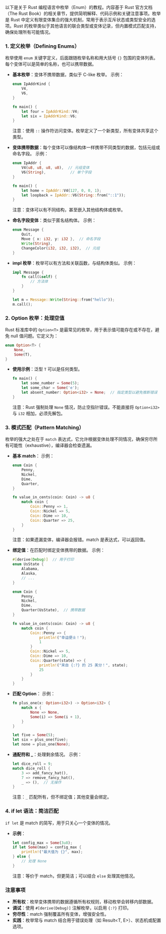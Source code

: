 以下是关于 Rust 编程语言中枚举（Enum）的教程。内容基于 Rust 官方文档（The Rust Book）的相关章节，提供简明解释、代码示例和关键注意事项。枚举是 Rust 中定义有限变体集合的强大机制，常用于表示互斥状态或类型安全的选项。Rust 的枚举类似于其他语言的联合类型或变体记录，但内置模式匹配支持，确保处理所有可能情况。

### 1. 定义枚举（Defining Enums）
枚举使用 `enum` 关键字定义，后面跟随枚举名称和用大括号 `{}` 包围的变体列表。每个变体可以是简单的名称，也可以携带数据。

- **基本枚举**：变体不携带数据，类似于 C-like 枚举。
  示例：
  ```rust
  enum IpAddrKind {
      V4,
      V6,
  }

  fn main() {
      let four = IpAddrKind::V4;
      let six = IpAddrKind::V6;
  }
  ```
  注意：使用 `::` 操作符访问变体。枚举定义了一个新类型，所有变体共享这个类型。

- **变体携带数据**：每个变体可以像结构体一样携带不同类型的数据，包括元组或命名字段。
  示例：
  ```rust
  enum IpAddr {
      V4(u8, u8, u8, u8),  // 元组变体
      V6(String),           // 单个字段
  }

  fn main() {
      let home = IpAddr::V4(127, 0, 0, 1);
      let loopback = IpAddr::V6(String::from("::1"));
  }
  ```
  注意：变体可以有不同结构，甚至嵌入其他结构体或枚举。

- **命名字段变体**：类似于匿名结构体。
  示例：
  ```rust
  enum Message {
      Quit,
      Move { x: i32, y: i32 },  // 命名字段
      Write(String),
      ChangeColor(i32, i32, i32),  // 元组
  }
  ```

- **impl 枚举**：枚举可以有方法和关联函数，与结构体类似。
  示例：
  ```rust
  impl Message {
      fn call(&self) {
          // 方法体
      }
  }

  let m = Message::Write(String::from("hello"));
  m.call();
  ```

### 2. Option 枚举：处理空值
Rust 标准库中的 `Option<T>` 是最常见的枚举，用于表示值可能存在或不存在，避免 null 值问题。它定义为：
```rust
enum Option<T> {
    None,
    Some(T),
}
```
- **使用示例**：泛型 `T` 可以是任何类型。
  ```rust
  fn main() {
      let some_number = Some(5);
      let some_char = Some('e');
      let absent_number: Option<i32> = None;  // 指定类型以避免推断错误
  }
  ```
  注意：Rust 强制处理 `None` 情况，防止空指针错误。不能直接将 `Option<i32>` 与 `i32` 相加，必须先解包。

### 3. 模式匹配（Pattern Matching）
枚举的强大之处在于 `match` 表达式，它允许根据变体处理不同情况，确保穷尽所有可能性（exhaustive），编译器会检查遗漏。

- **基本 match**：
  示例：
  ```rust
  enum Coin {
      Penny,
      Nickel,
      Dime,
      Quarter,
  }

  fn value_in_cents(coin: Coin) -> u8 {
      match coin {
          Coin::Penny => 1,
          Coin::Nickel => 5,
          Coin::Dime => 10,
          Coin::Quarter => 25,
      }
  }
  ```
  注意：如果遗漏变体，编译器会报错。match 是表达式，可以返回值。

- **绑定值**：在匹配时绑定变体携带的数据。
  示例：
  ```rust
  #[derive(Debug)]  // 用于打印
  enum UsState {
      Alabama,
      Alaska,
      // ...
  }

  enum Coin {
      Penny,
      Nickel,
      Dime,
      Quarter(UsState),  // 携带数据
  }

  fn value_in_cents(coin: Coin) -> u8 {
      match coin {
          Coin::Penny => {
              println!("幸运便士！");
              1
          }
          Coin::Nickel => 5,
          Coin::Dime => 10,
          Coin::Quarter(state) => {
              println!("来自 {:?} 的 25 美分！", state);
              25
          }
      }
  }
  ```

- **匹配 Option<T>**：
  示例：
  ```rust
  fn plus_one(x: Option<i32>) -> Option<i32> {
      match x {
          None => None,
          Some(i) => Some(i + 1),
      }
  }

  let five = Some(5);
  let six = plus_one(five);
  let none = plus_one(None);
  ```

- **通配符和 _**：处理剩余情况。
  示例：
  ```rust
  let dice_roll = 9;
  match dice_roll {
      3 => add_fancy_hat(),
      7 => remove_fancy_hat(),
      _ => (),  // 无操作
  }
  ```
  注意：`_` 匹配所有，但不绑定值；其他变量会绑定。

### 4. if let 语法：简洁匹配
`if let` 是 match 的简写，用于只关心一个变体的情况。

- **示例**：
  ```rust
  let config_max = Some(3u8);
  if let Some(max) = config_max {
      println!("最大值为 {}", max);
  } else {
      // 处理 None
  }
  ```
  注意：等价于 match，但更简洁；可以结合 `else` 处理其他情况。

### 注意事项
- **所有权**：枚举变体携带的数据遵循所有权规则，移动枚举会转移内部数据。
- **调试**：使用 `#[derive(Debug)]` 注解枚举，以启用 `{:?}` 打印。
- **穷尽性**：match 强制覆盖所有变体，增强安全性。
- **实践**：枚举常与 match 结合用于错误处理（如 Result<T, E>）、状态机或配置选项。

